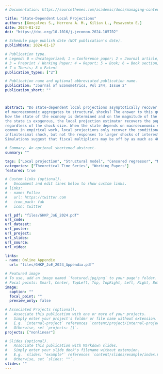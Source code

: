 ```yaml
---
# Documentation: https://sourcethemes.com/academic/docs/managing-content/

title: "State-Dependent Local Projections"
authors: [Gonçalves S., Herrera A. M., Kilian L., Pesavento E.]
date: 2024-01-22
doi: "https://doi.org/10.1016/j.jeconom.2024.105702"

# Schedule page publish date (NOT publication's date).
publishDate: 2024-01-17

# Publication type.
# Legend: 0 = Uncategorized; 1 = Conference paper; 2 = Journal article;
# 3 = Preprint / Working Paper; 4 = Report; 5 = Book; 6 = Book section;
# 7 = Thesis; 8 = Patent
publication_types: ["2"]

# Publication name and optional abbreviated publication name.
publication: "Journal of Econometrics, Vol 244, Issue 2"
publication_short: ""



abstract: "Do state-dependent local projections asymptotically recover the population responses
of macroeconomic aggregates to structural shocks? The answer to this question depends on
how the state of the economy is determined and on the magnitude of the shocks. When
the state is exogenous, the local projection estimator recovers the population response
regardless of the shock size. When the state depends on macroeconomic shocks, as is
common in empirical work, local projections only recover the conditional response to an
infinitesimal shock, but not the responses to larger shocks of interest in many applications.
Simulations suggest that fiscal multipliers may be off by as much as 40 percent."

# Summary. An optional shortened abstract.
summary: ""

tags: ["Local projection", "Structural model", "Censored regressor", "Nonlinear transformation", "Nonlinear responses", "Monte Carlo integration"]
categories: ["Theoretical Time Series", "Working Papers"]
featured: true

# Custom links (optional).
#   Uncomment and edit lines below to show custom links.
# links:
# - name: Follow
#   url: https://twitter.com
#   icon_pack: fab
#   icon: twitter

url_pdf: "files/GHKP_JoE_2024.pdf"
url_code: 
url_dataset:
url_poster:
url_project:
url_slides:
url_source:
url_video:

links: 
- name: Online Appendix
  url: "files/GHKP_JoE_2024_Appendix.pdf"

# Featured image
# To use, add an image named `featured.jpg/png` to your page's folder. 
# Focal points: Smart, Center, TopLeft, Top, TopRight, Left, Right, BottomLeft, Bottom, BottomRight.
image:
  caption: ""
  focal_point: ""
  preview_only: false

# Associated Projects (optional).
#   Associate this publication with one or more of your projects.
#   Simply enter your project's folder or file name without extension.
#   E.g. `internal-project` references `content/project/internal-project/index.md`.
#   Otherwise, set `projects: []`.
projects: ["nonlinear"]

# Slides (optional).
#   Associate this publication with Markdown slides.
#   Simply enter your slide deck's filename without extension.
#   E.g. `slides: "example"` references `content/slides/example/index.md`.
#   Otherwise, set `slides: ""`.
slides: ""
---
```



